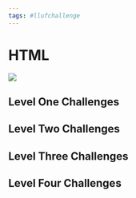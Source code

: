 ```yaml
---
tags: #llufchallenge
---
```



# HTML

![](https://i.imgur.com/XHz3NBf.png)

## Level One Challenges 

## Level Two Challenges 

## Level Three Challenges 

## Level Four Challenges 